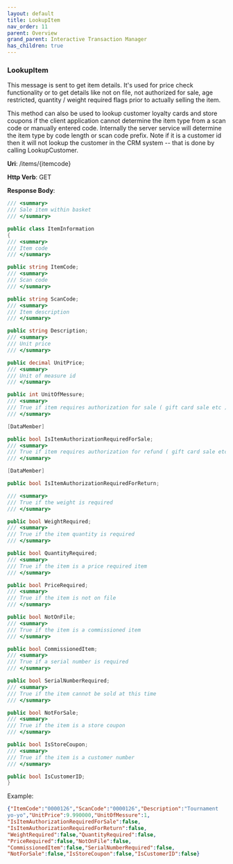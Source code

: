 ```yaml
---
layout: default
title: LookupItem
nav_order: 11
parent: Overview
grand_parent: Interactive Transaction Manager
has_children: true
---
```

### LookupItem 

This message is sent to get item details. It's used for price check
functionality or to get details like not on file, not authorized for
sale, age restricted, quantity / weight required flags prior to actually
selling the item.

This method can also be used to lookup customer loyalty cards and store
coupons if the client application cannot determine the item type from a
scan code or manually entered code. Internally the server service will
determine the item type by code length or scan code prefix. Note if it
is a customer id then it will not lookup the customer in the CRM system
-- that is done by calling LookupCustomer.

**Uri**: /items/{itemcode}

**Http Verb**: GET

**Response Body**:
```csharp
/// <summary>
/// Sale item within basket
/// </summary>

public class ItemInformation
{
/// <summary>
/// Item code
/// </summary>

public string ItemCode;
/// <summary>
/// Scan code
/// </summary>

public string ScanCode;
/// <summary>
/// Item description
/// </summary>

public string Description;
/// <summary>
/// Unit price
/// </summary>

public decimal UnitPrice;
/// <summary>
/// Unit of measure id
/// </summary>

public int UnitOfMessure;
/// <summary>
/// True if item requires authorization for sale ( gift card sale etc )
/// </summary>

[DataMember]

public bool IsItemAuthorizationRequiredForSale;
/// <summary>
/// True if item requires authorization for refund ( gift card sale etc)
/// </summary>

[DataMember]

public bool IsItemAuthorizationRequiredForReturn;

/// <summary>
/// True if the weight is required
/// </summary>

public bool WeightRequired;
/// <summary>
/// True if the item quantity is required
/// </summary>

public bool QuantityRequired;
/// <summary>
/// True if the item is a price required item
/// </summary>

public bool PriceRequired;
/// <summary>
/// True if the item is not on file
/// </summary>

public bool NotOnFile;
/// <summary>
/// True if the item is a commissioned item
/// </summary>

public bool CommissionedItem;
/// <summary>
/// True if a serial number is required
/// </summary>

public bool SerialNumberRequired;
/// <summary>
/// True if the item cannot be sold at this time
/// </summary>

public bool NotForSale;
/// <summary>
/// True if the item is a store coupon
/// </summary>

public bool IsStoreCoupon;
/// <summary>
/// True if the item is a customer number
/// </summary>

public bool IsCustomerID;
}
```
Example:
```json
{"ItemCode":"0000126","ScanCode":"0000126","Description":"Tournament
yo-yo","UnitPrice":9.990000,"UnitOfMessure":1,
"IsItemAuthorizationRequiredForSale":false,
"IsItemAuthorizationRequiredForReturn":false,
"WeightRequired":false,"QuantityRequired":false,
"PriceRequired":false,"NotOnFile":false,
"CommissionedItem":false,"SerialNumberRequired":false,
"NotForSale":false,"IsStoreCoupon":false,"IsCustomerID":false}
```
